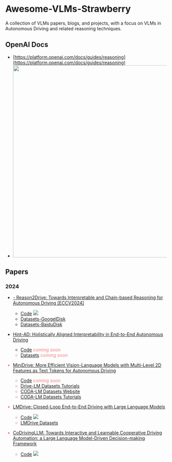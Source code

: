 # Awesome-VLMs-Strawberry
A collection of VLMs papers, blogs, and projects, with a focus on VLMs in Autonomous Driving and related reasoning techniques.

## OpenAI Docs
- [https://platform.openai.com/docs/guides/reasoning](https://platform.openai.com/docs/guides/reasoning)
- <img src="https://github.com/user-attachments/assets/b165cb20-9202-4951-8783-6b2f7e0d6071" width="600px">

## Papers

### 2024

- [- Reason2Drive: Towards Interpretable and Chain-based Reasoning for Autonomous Driving [ECCV2024]](https://arxiv.org/abs/2312.03661)
    - [Code](https://github.com/fudan-zvg/reason2drive) <img src="https://img.shields.io/github/stars/fudan-zvg/reason2drive.svg"/>
    - [Datasets-GoogelDisk](https://drive.google.com/file/d/16IInbGqEzg4UcNhTlxVA9tS6tOTi4wet/view?usp=sharing)
    - [Datasets-BaiduDisk](https://pan.baidu.com/s/1tzAuaB42RkguYM863zo6Jw?pwd=6g94)
    
- [Hint-AD: Holistically Aligned Interpretability in End-to-End Autonomous Driving](https://arxiv.org/pdf/2409.06702)
    - [Code](https://air-discover.github.io/Hint-AD/) <font color=LightCoral>coming soon
    - [Datasets](https://air-discover.github.io/Hint-AD/) <font color=LightCoral>coming soon

- [MiniDrive: More Efficient Vision-Language Models with Multi-Level 2D Features as Text Tokens for Autonomous Driving](https://arxiv.org/pdf/2409.07267)
    - [Code](https://github.com/EMZucas/minidrive) <font color=LightCoral>coming soon
    - [Drive-LM Datasets Tutorials](https://github.com/OpenDriveLab/DriveLM/tree/main/challenge)   
    - [CODA-LM Datasets Website](https://coda-dataset.github.io/coda-lm/)  
    - [CODA-LM Datasets Tutorials](https://github.com/DLUT-LYZ/CODA-LM)  

- [LMDrive: Closed-Loop End-to-End Driving with Large Language Models](https://arxiv.org/abs/2312.07488)
    - [Code](https://github.com/opendilab/LMDrive) <img src="https://img.shields.io/github/stars/opendilab/LMDrive.svg"/>
    - [LMDrive Datasets](https://openxlab.org.cn/datasets/deepcs233/LMDrive)

- [CoDrivingLLM: Towards Interactive and Learnable Cooperative Driving Automation: a Large Language Model-Driven Decision-making Framework](https://arxiv.org/pdf/2409.12812)  
    - [Code](https://github.com/FanGShiYuu/CoDrivingLLM) <img src="https://img.shields.io/github/stars/FanGShiYuu/CoDrivingLLM.svg"/>
